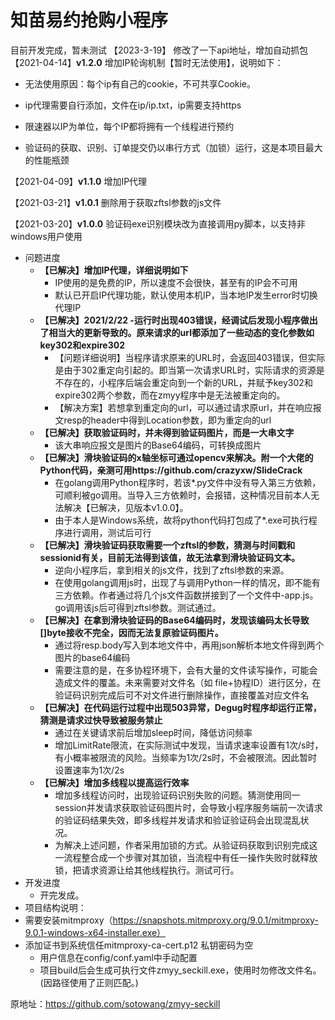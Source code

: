 # 知苗易约抢购小程序

目前开发完成，暂未测试
【2023-3-19】 修改了一下api地址，增加自动抓包
【2021-04-14】**v1.2.0** 增加IP轮询机制【暂时无法使用】，说明如下：

* 无法使用原因：每个ip有自己的cookie，不可共享Cookie。

* ip代理需要自行添加，文件在ip/ip.txt，ip需要支持https
* 限速器以IP为单位，每个IP都将拥有一个线程进行预约
* 验证码的获取、识别、订单提交仍以串行方式（加锁）运行，这是本项目最大的性能瓶颈

【2021-04-09】**v1.1.0** 增加IP代理

【2021-03-21】**v1.0.1**  删除用于获取zftsl参数的js文件

【2021-03-20】**v1.0.0**  验证码exe识别模块改为直接调用py脚本，以支持非windows用户使用



* 问题进度
  * **【已解决】增加IP代理，详细说明如下**
    * IP使用的是免费的IP，所以速度不会很快，甚至有的IP会不可用
    * 默认已开启IP代理功能，默认使用本机IP，当本地IP发生error时切换代理IP
  * **【已解决】2021/2/22 -运行时出现403错误，经调试后发现小程序做出了相当大的更新导致的。原来请求的url都添加了一些动态的变化参数如key302和expire302**
    * 【问题详细说明】当程序请求原来的URL时，会返回403错误，但实际是由于302重定向引起的。即当第一次请求URL时，实际请求的资源是不存在的，小程序后端会重定向到一个新的URL，并赋予key302和expire302两个参数，而在zmyy程序中是无法被重定向的。
    * 【解决方案】若想拿到重定向的url，可以通过请求原url，并在响应报文resp的header中得到Location参数，即为重定向的url
  * **【已解决】获取验证码时，并未得到验证码图片，而是一大串文字**
    * 该大串响应报文是图片的Base64编码，可转换成图片
  * **【已解决】滑块验证码的x轴坐标可通过opencv来解决。附一个大佬的Python代码，亲测可用https://github.com/crazyxw/SlideCrack**
    * 在golang调用Python程序时，若该*.py文件中没有导入第三方依赖，可顺利被go调用。当导入三方依赖时，会报错，这种情况目前本人无法解决【已解决，见版本v1.0.0】。
    * 由于本人是Windows系统，故将python代码打包成了*.exe可执行程序进行调用，测试后可行
  * **【已解决】滑块验证码获取需要一个zftsl的参数，猜测与时间戳和sessionid有关，目前无法得到该值，故无法拿到滑块验证码文本。**
    * 逆向小程序后，拿到相关的js文件，找到了zftsl参数的来源。
    * 在使用golang调用js时，出现了与调用Python一样的情况，即不能有三方依赖。作者通过将几个js文件函数拼接到了一个文件中-app.js。go调用该js后可得到zftsl参数。测试通过。
  * **【已解决】在拿到滑块验证码的Base64编码时，发现该编码太长导致[]byte接收不完全，因而无法复原验证码图片。**
    * 通过将resp.body写入到本地文件中，再用json解析本地文件得到两个图片的base64编码
    * 需要注意的是，在多协程环境下，会有大量的文件读写操作，可能会造成文件的覆盖。未来需要对文件名（如 file+协程ID）进行区分，在验证码识别完成后可不对文件进行删除操作，直接覆盖对应文件名
  * **【已解决】在代码运行过程中出现503异常，Degug时程序却运行正常，猜测是请求过快导致被服务禁止**
    * 通过在关键请求前后增加sleep时间，降低访问频率
    * 增加LimitRate限流，在实际测试中发现，当请求速率设置有1次/s时，有小概率被限流的风险。当频率为1次/2s时，不会被限流。因此暂时设置速率为1次/2s
  * **【已解决】增加多线程以提高运行效率**
    * 增加多线程访问时，出现验证码识别失败的问题。猜测使用同一session并发请求获取验证码图片时，会导致小程序服务端前一次请求的验证码结果失效，即多线程并发请求和验证验证码会出现混乱状况。
    * 为解决上述问题，作者采用加锁的方式。从验证码获取到识别完成这一流程整合成一个步骤对其加锁，当流程中有任一操作失败时就释放锁，把请求资源让给其他线程执行。测试可行。
* 开发进度
  * 开完发成。
* 项目结构说明：
* 需要安装mitmproxy（https://snapshots.mitmproxy.org/9.0.1/mitmproxy-9.0.1-windows-x64-installer.exe）
* 添加证书到系统信任mitmproxy-ca-cert.p12  私钥密码为空
  * 用户信息在config/conf.yaml中手动配置
  * 项目build后会生成可执行文件zmyy_seckill.exe，使用时勿修改文件名。(因路径使用了正则匹配。)
  

原地址：https://github.com/sotowang/zmyy-seckill